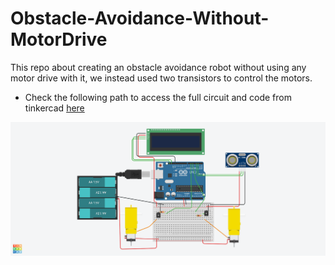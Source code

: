 # Obstacle-Avoidance-Without-MotorDrive
This repo about creating an obstacle avoidance robot without using any motor drive with it, we instead used two transistors to control the motors.

* Check the following path to access the full circuit and code from tinkercad [here](https://www.tinkercad.com/things/9oc6TTiUw9e)

![](https://github.com/MAzewail/Obstacle-Avoidance-Without-MotorDrive/blob/main/Copy%20of%20Q1.b%20Level%202%20Exam%20S.png)
